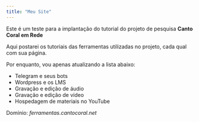 ```yaml
---
title: "Meu Site"
---
```


Este é um teste para a implantação do tutorial do projeto de pesquisa **Canto Coral em Rede** 

Aqui postarei os tutoriais das ferramentas utilizadas no projeto, cada qual com sua página.

Por enquanto, vou apenas atualizando a lista abaixo:

- Telegram e seus bots
- Wordpress e os LMS
- Gravação e edição de áudio
- Gravação e edição de vídeo
- Hospedagem de materiais no YouTube 


Domínio: *ferramentas.cantocoral.net*
